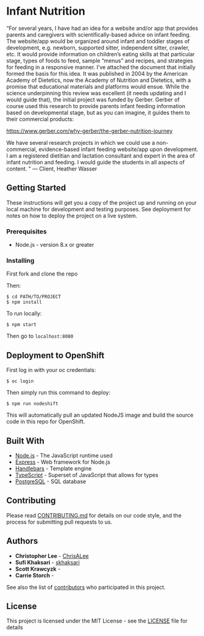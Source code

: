 # Infant Nutrition

“For several years, I have had an idea for a website and/or app that provides parents and caregivers with scientifically-based advice on infant feeding. The website/app would be organized around infant and toddler stages of development, e.g. newborn, supported sitter, independent sitter, crawler, etc. It would provide information on children’s eating skills at that particular stage, types of foods to feed, sample “menus” and recipes, and strategies for feeding in a responsive manner. I’ve attached the document that initially formed the basis for this idea. It was published in 2004 by the American Academy of Dietetics, now the Academy of Nutrition and Dietetics, with a promise that educational materials and platforms would ensue. While the science underpinning this review was excellent (it needs updating and I would guide that), the initial project was funded by Gerber. Gerber of course used this research to provide parents infant feeding information based on developmental stage, but as you can imagine, it guides them to their commercial products:

https://www.gerber.com/why-gerber/the-gerber-nutrition-journey

We have several research projects in which we could use a non-commercial, evidence-based infant feeding website/app upon development. I am a registered dietitian and lactation consultant and expert in the area of infant nutrition and feeding. I would guide the students in all aspects of content. ” — Client, Heather Wasser

## Getting Started

These instructions will get you a copy of the project up and running on your local machine for development and testing purposes. See deployment for notes on how to deploy the project on a live system.

### Prerequisites

* Node.js - version 8.x or greater

### Installing

First fork and clone the repo

Then:
```
$ cd PATH/TO/PROJECT
$ npm install
```

To run locally:
```
$ npm start
```
Then go to `localhost:8080`

## Deployment to OpenShift

First log in with your oc credentials:

```
$ oc login
```

Then simply run this command to deploy:

```
$ npm run nodeshift
```

This will automatically pull an updated NodeJS image and build the source code in this repo for OpenShift.

## Built With

* [Node.js](https://nodejs.org/en/) - The JavaScript runtime used
* [Express](https://expressjs.com/) - Web framework for Node.js
* [Handlebars](https://handlebarsjs.com/) - Template engine
* [TypeScript](https://www.typescriptlang.org/) - Superset of JavaScript that allows for types
* [PostgreSQL](https://www.postgresql.org/) - SQL database

## Contributing

Please read [CONTRIBUTING.md](CONTRIBUTING.md) for details on our code style, and the process for submitting pull requests to us.

## Authors

* **Christopher Lee** - [ChrisALee](https://github.com/chrisalee)
* **Sufi Khaksari** - [skhaksari](https://github.com/skhaksari)
* **Scott Krawcyzk** - 
* **Carrie Storch** - 

See also the list of [contributors](https://github.com/chrisalee/infant-nutrition/contributors) who participated in this project.

## License

This project is licensed under the MIT License - see the [LICENSE](LICENSE) file for details
